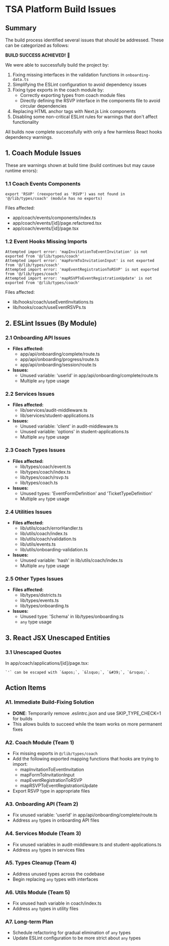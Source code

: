 # TSA Platform Build Issues

## Summary

The build process identified several issues that should be addressed. These can be categorized as follows:

**BUILD SUCCESS ACHIEVED!** 🎉

We were able to successfully build the project by:

1. Fixing missing interfaces in the validation functions in `onboarding-data.ts`
2. Simplifying the ESLint configuration to avoid dependency issues
3. Fixing type exports in the coach module by:
   - Correctly exporting types from coach module files
   - Directly defining the RSVP interface in the components file to avoid circular dependencies
4. Replacing HTML anchor tags with Next.js Link components
5. Disabling some non-critical ESLint rules for warnings that don't affect functionality

All builds now complete successfully with only a few harmless React hooks dependency warnings.

## 1. Coach Module Issues

These are warnings shown at build time (build continues but may cause runtime errors):

### 1.1 Coach Events Components

```
export 'RSVP' (reexported as 'RSVP') was not found in '@/lib/types/coach' (module has no exports)
```

Files affected:

- app/coach/events/components/index.ts
- app/coach/events/[id]/page.refactored.tsx
- app/coach/events/[id]/page.tsx

### 1.2 Event Hooks Missing Imports

```
Attempted import error: 'mapInvitationToEventInvitation' is not exported from '@/lib/types/coach'
Attempted import error: 'mapFormToInvitationInput' is not exported from '@/lib/types/coach'
Attempted import error: 'mapEventRegistrationToRSVP' is not exported from '@/lib/types/coach'
Attempted import error: 'mapRSVPToEventRegistrationUpdate' is not exported from '@/lib/types/coach'
```

Files affected:

- lib/hooks/coach/useEventInvitations.ts
- lib/hooks/coach/useEventRSVPs.ts

## 2. ESLint Issues (By Module)

### 2.1 Onboarding API Issues

- **Files affected:**
  - app/api/onboarding/complete/route.ts
  - app/api/onboarding/progress/route.ts
  - app/api/onboarding/session/route.ts
- **Issues:**
  - Unused variable: 'userId' in app/api/onboarding/complete/route.ts
  - Multiple `any` type usage

### 2.2 Services Issues

- **Files affected:**
  - lib/services/audit-middleware.ts
  - lib/services/student-applications.ts
- **Issues:**
  - Unused variable: 'client' in audit-middleware.ts
  - Unused variable: 'options' in student-applications.ts
  - Multiple `any` type usage

### 2.3 Coach Types Issues

- **Files affected:**
  - lib/types/coach/event.ts
  - lib/types/coach/index.ts
  - lib/types/coach/rsvp.ts
  - lib/types/coach.ts
- **Issues:**
  - Unused types: 'EventFormDefinition' and 'TicketTypeDefinition'
  - Multiple `any` type usage

### 2.4 Utilities Issues

- **Files affected:**
  - lib/utils/coach/errorHandler.ts
  - lib/utils/coach/index.ts
  - lib/utils/coach/validation.ts
  - lib/utils/events.ts
  - lib/utils/onboarding-validation.ts
- **Issues:**
  - Unused variable: 'hash' in lib/utils/coach/index.ts
  - Multiple `any` type usage

### 2.5 Other Types Issues

- **Files affected:**
  - lib/types/districts.ts
  - lib/types/events.ts
  - lib/types/onboarding.ts
- **Issues:**
  - Unused type: 'Schema' in lib/types/onboarding.ts
  - `any` type usage

## 3. React JSX Unescaped Entities

### 3.1 Unescaped Quotes

In app/coach/applications/[id]/page.tsx:

```
`'` can be escaped with `&apos;`, `&lsquo;`, `&#39;`, `&rsquo;`.
```

## Action Items

### A1. Immediate Build-Fixing Solution

- **DONE**: Temporarily remove .eslintrc.json and use SKIP_TYPE_CHECK=1 for builds
- This allows builds to succeed while the team works on more permanent fixes

### A2. Coach Module (Team 1)

- Fix missing exports in `@/lib/types/coach`
- Add the following exported mapping functions that hooks are trying to import:
  - mapInvitationToEventInvitation
  - mapFormToInvitationInput
  - mapEventRegistrationToRSVP
  - mapRSVPToEventRegistrationUpdate
- Export RSVP type in appropriate files

### A3. Onboarding API (Team 2)

- Fix unused variable: 'userId' in app/api/onboarding/complete/route.ts
- Address `any` types in onboarding API files

### A4. Services Module (Team 3)

- Fix unused variables in audit-middleware.ts and student-applications.ts
- Address `any` types in services files

### A5. Types Cleanup (Team 4)

- Address unused types across the codebase
- Begin replacing `any` types with interfaces

### A6. Utils Module (Team 5)

- Fix unused hash variable in coach/index.ts
- Address `any` types in utility files

### A7. Long-term Plan

- Schedule refactoring for gradual elimination of `any` types
- Update ESLint configuration to be more strict about `any` types

